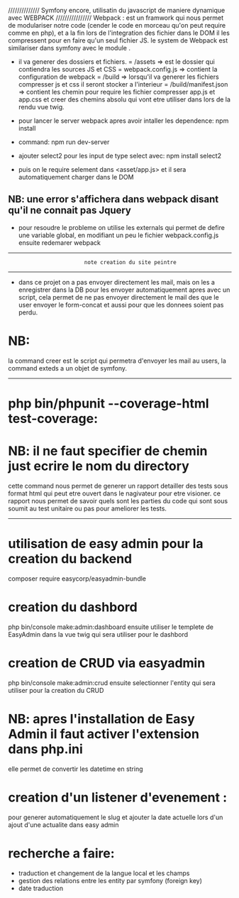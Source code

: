 ////////////// Symfony encore, utilisatin du javascript de maniere dynamique avec WEBPACK ////////////////
Webpack : est un framwork qui nous  permet de modulariser notre code (cender le code en morceau qu'on peut require comme en php), et a la fin lors de l'integration des fichier dans le DOM il les compressent pour en faire qu'un seul fichier JS.
le system de Webpack est similariser dans symfony avec le module <Symfony-webpack-concore>.
- il va generer des dossiers et fichiers.
= /assets => est le dossier qui contiendra les sources JS et CSS
= webpack.config.js => contient la configuration de webpack
= /build => lorsqu'il va generer les fichiers compresser js et css il seront stocker a l'interieur
= /build/manifest.json => contient les chemin pour require les fichier compresser app.js et app.css et creer des chemins absolu qui vont etre utiliser dans lors de la rendu vue twig.

- pour lancer le server webpack apres avoir intaller les dependence: npm install 
- command: npm run dev-server

- ajouter select2 pour les input de type select avec: npm install select2
- puis on le require selement dans <asset/app.js> et il sera automatiquement charger dans le DOM

## NB: une error s'affichera dans webpack disant qu'il ne connait pas Jquery
- pour resoudre le probleme on utilise les externals qui permet de defire une variable global, en modifiant un peu le
fichier webpack.config.js ensuite redemarer webpack

----------------------------------------------------------------------------------------
                            note creation du site peintre
-----------------------------------------------------------------------------------------

- dans ce projet on a pas envoyer directement les mail, mais on les a enregistrer dans la DB pour les envoyer automatiquement apres avec un script, cela permet de ne pas envoyer directement le mail des que le user envoyer le form-concat et aussi pour que les donnees soient pas perdu.

# NB:
la command creer est le script qui permetra d'envoyer les mail au users, la command exteds a un objet de symfony.

--------------------------
# php bin/phpunit --coverage-html test-coverage:
# NB: il ne faut specifier de chemin just ecrire le nom du directory
cette command nous permet de generer un rapport detailler des tests sous format html qui peut etre
ouvert dans le nagivateur pour etre visioner.
ce rapport nous permet de savoir quels sont les parties du code qui sont sous soumit au test unitaire ou pas pour ameliorer les tests.

-----------------
# utilisation de easy admin pour la creation du backend
composer require easycorp/easyadmin-bundle

# creation du dashbord
php bin/console make:admin:dashboard
ensuite utiliser le templete de EasyAdmin dans la vue twig qui sera utiliser pour le dashbord

# creation de CRUD via easyadmin
php bin/console make:admin:crud
ensuite selectionner l'entity qui sera utiliser pour la creation du CRUD

# NB: apres l'installation de Easy Admin il faut activer l'extension <intl> dans php.ini
elle permet de convertir les datetime en string

# creation d'un listener d'evenement :
pour generer automatiquement le slug et ajouter la date actuelle lors d'un ajout d'une actualite
dans easy admin



# recherche a faire:
+ traduction et changement de la langue local et les champs
+ gestion des relations entre les entity par symfony (foreign key)
+ date traduction











